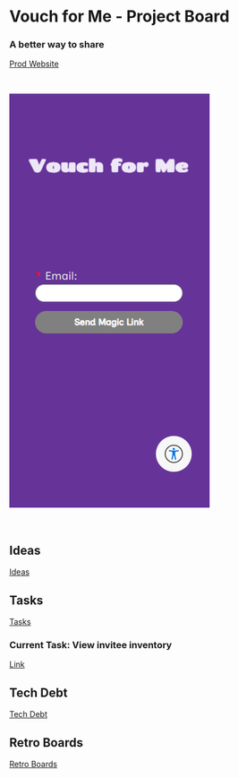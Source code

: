 # Vouch for Me - Project Board

### A better way to share

[Prod Website](https://alexwilliams.site/)

<br>

![<PROJECT_NAME> Screenshot](assets/images/project.png)

<br>

## Ideas

[Ideas](./IDEAS.md)

## Tasks

[Tasks](./TASKS.md)

### Current Task: View invitee inventory

[Link](./TASKS.md#vouch-005---view-invitee-inventory)

## Tech Debt

[Tech Debt](./TECH-DEBT.md)

## Retro Boards

[Retro Boards](./RETROS.md)
